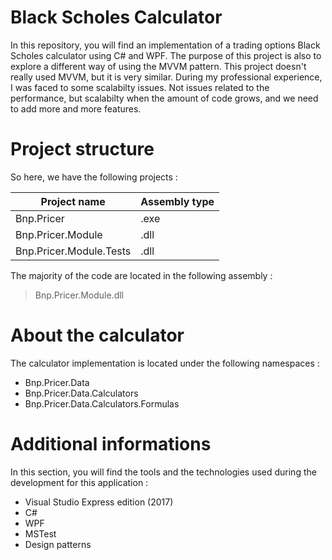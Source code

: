 # Black Scholes Calculator

In this repository, you will find an implementation of a trading options Black Scholes calculator using C# and WPF. The purpose of this project is also to explore a different way of using the MVVM pattern. This project doesn't really used MVVM, but it is very similar. During my professional experience, I was faced to some scalabilty issues. Not issues related to the performance, but scalabilty when the amount of code grows, and we need to add more and more features. 

# Project structure

So here, we have the following projects :

| Project name                 | Assembly type               |
| ---------------------------- | --------------------------- |
| Bnp.Pricer                   | .exe                        |
| Bnp.Pricer.Module            | .dll                        |
| Bnp.Pricer.Module.Tests      | .dll                        |


The majority of the code are located in the following assembly :

> Bnp.Pricer.Module.dll 

# About the calculator

The calculator implementation is located under the following namespaces :

* Bnp.Pricer.Data
* Bnp.Pricer.Data.Calculators
* Bnp.Pricer.Data.Calculators.Formulas


# Additional informations

In this section, you will find the tools and the technologies used during the development for this application :

* Visual Studio Express edition (2017)
* C#
* WPF
* MSTest
* Design patterns
